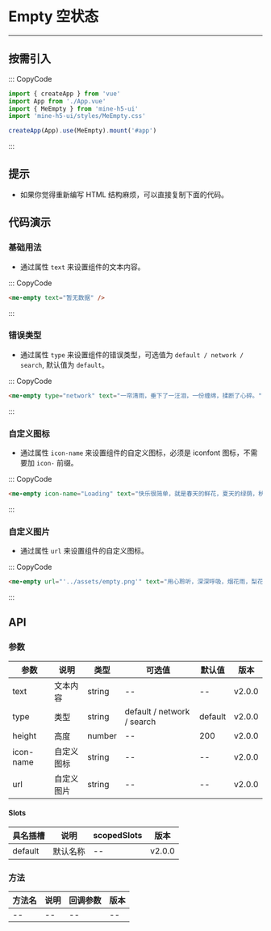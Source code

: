 # Empty 空状态

---

## 按需引入

::: CopyCode

```js
import { createApp } from 'vue'
import App from './App.vue'
import { MeEmpty } from 'mine-h5-ui'
import 'mine-h5-ui/styles/MeEmpty.css'

createApp(App).use(MeEmpty).mount('#app')
```

:::

## 提示

- 如果你觉得重新编写 HTML 结构麻烦，可以直接复制下面的代码。

## 代码演示

### 基础用法

- 通过属性 `text` 来设置组件的文本内容。

::: CopyCode

```html
<me-empty text="暂无数据" />
```

:::

### 错误类型

- 通过属性 `type` 来设置组件的错误类型，可选值为 `default / network / search`, 默认值为 `default`。

::: CopyCode

```html
<me-empty type="network" text="一帘清雨，垂下了一汪泪，一份缠绵，揉断了心碎。" />
```

:::

### 自定义图标

- 通过属性 `icon-name` 来设置组件的自定义图标，必须是 iconfont 图标，不需要加 `icon-` 前缀。

::: CopyCode

```html
<me-empty icon-name="Loading" text="快乐很简单，就是春天的鲜花，夏天的绿荫，秋天的野果，冬天的漫天飞雪。" />
```

:::

### 自定义图片

- 通过属性 `url` 来设置组件的自定义图标。

::: CopyCode

```html
<me-empty url="'../assets/empty.png'" text="用心聆听，深深呼吸，烟花雨，梨花月，寄一缕风的香魂，远离喧嚣。" />
```

:::

## API

### 参数

| 参数      | 说明       | 类型   | 可选值                     | 默认值  | 版本   |
| --------- | ---------- | ------ | -------------------------- | ------- | ------ |
| text      | 文本内容   | string | --                         | --      | v2.0.0 |
| type      | 类型       | string | default / network / search | default | v2.0.0 |
| height    | 高度       | number | --                         | 200     | v2.0.0 |
| icon-name | 自定义图标 | string | --                         | --      | v2.0.0 |
| url       | 自定义图片 | string | --                         | --      | v2.0.0 |

#### Slots

| 具名插槽 | 说明     | scopedSlots | 版本   |
| -------- | -------- | ----------- | ------ |
| default  | 默认名称 | --          | v2.0.0 |

### 方法

| 方法名 | 说明 | 回调参数 | 版本 |
| ------ | ---- | -------- | ---- |
| --     | --   | --       | --   |
